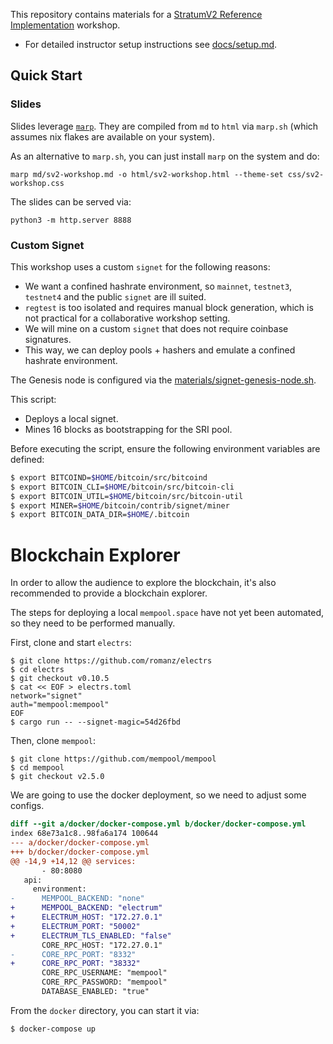This repository contains materials for a [StratumV2 Reference Implementation](https://github.com/stratum-mining/stratum) workshop.

* For detailed instructor setup instructions see [docs/setup.md](https://github.com/stratum-mining/sv2-workshop/blob/main/docs/setup.md).

## Quick Start

### Slides
Slides leverage [`marp`](https://marp.app/). They are compiled from `md` to `html` via `marp.sh` (which assumes nix flakes are available on your system).

As an alternative to `marp.sh`, you can just install `marp` on the system and do:
```
marp md/sv2-workshop.md -o html/sv2-workshop.html --theme-set css/sv2-workshop.css
```

The slides can be served via:
```
python3 -m http.server 8888
```

### Custom Signet
This workshop uses a custom `signet` for the following reasons:

- We want a confined hashrate environment, so `mainnet`, `testnet3`, `testnet4` and the public `signet` are ill suited.
- `regtest` is too isolated and requires manual block generation, which is not practical for a collaborative workshop setting.
- We will mine on a custom `signet` that does not require coinbase signatures.
- This way, we can deploy pools + hashers and emulate a confined hashrate environment.

The Genesis node is configured via the [materials/signet-genesis-node.sh](https://github.com/stratum-mining/sv2-workshop/blob/main/materials/signet-genesis-node.sh).

This script:
- Deploys a local signet.
- Mines 16 blocks as bootstrapping for the SRI pool.

Before executing the script, ensure the following environment variables are defined:

```sh
$ export BITCOIND=$HOME/bitcoin/src/bitcoind
$ export BITCOIN_CLI=$HOME/bitcoin/src/bitcoin-cli
$ export BITCOIN_UTIL=$HOME/bitcoin/src/bitcoin-util
$ export MINER=$HOME/bitcoin/contrib/signet/miner
$ export BITCOIN_DATA_DIR=$HOME/.bitcoin
```

# Blockchain Explorer

In order to allow the audience to explore the blockchain, it's also recommended to provide a blockchain explorer.

The steps for deploying a local `mempool.space` have not yet been automated, so they need to be performed manually.

First, clone and start `electrs`:
```
$ git clone https://github.com/romanz/electrs
$ cd electrs
$ git checkout v0.10.5
$ cat << EOF > electrs.toml
network="signet"
auth="mempool:mempool"
EOF
$ cargo run -- --signet-magic=54d26fbd
```

Then, clone `mempool`:
```
$ git clone https://github.com/mempool/mempool
$ cd mempool
$ git checkout v2.5.0
```

We are going to use the docker deployment, so we need to adjust some configs.
```diff
diff --git a/docker/docker-compose.yml b/docker/docker-compose.yml
index 68e73a1c8..98fa6a174 100644
--- a/docker/docker-compose.yml
+++ b/docker/docker-compose.yml
@@ -14,9 +14,12 @@ services:
       - 80:8080
   api:
     environment:
-      MEMPOOL_BACKEND: "none"
+      MEMPOOL_BACKEND: "electrum"
+      ELECTRUM_HOST: "172.27.0.1"
+      ELECTRUM_PORT: "50002"
+      ELECTRUM_TLS_ENABLED: "false"
       CORE_RPC_HOST: "172.27.0.1"
-      CORE_RPC_PORT: "8332"
+      CORE_RPC_PORT: "38332"
       CORE_RPC_USERNAME: "mempool"
       CORE_RPC_PASSWORD: "mempool"
       DATABASE_ENABLED: "true"
```

From the `docker` directory, you can start it via:
```
$ docker-compose up
```
